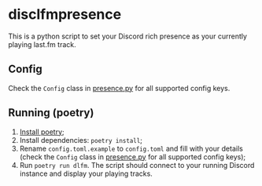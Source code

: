 # disclfmpresence

This is a python script to set your Discord rich presence as your currently playing
last.fm track.

## Config

Check the `Config` class in [presence.py](./disclfmpresence/__init__.py) for all supported
config keys.

## Running (poetry)

1. [Install poetry](https://python-poetry.org/docs/#installation);
2. Install dependencies: `poetry install`;
3. Rename `config.toml.example` to `config.toml` and fill with your details
   (check the `Config` class in [presence.py](./presence.py) for all supported
   config keys);
4. Run `poetry run dlfm`. 
   The script should connect to your running Discord instance and display your playing tracks.